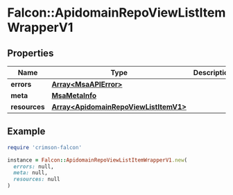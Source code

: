 # Falcon::ApidomainRepoViewListItemWrapperV1

## Properties

| Name | Type | Description | Notes |
| ---- | ---- | ----------- | ----- |
| **errors** | [**Array&lt;MsaAPIError&gt;**](MsaAPIError.md) |  |  |
| **meta** | [**MsaMetaInfo**](MsaMetaInfo.md) |  |  |
| **resources** | [**Array&lt;ApidomainRepoViewListItemV1&gt;**](ApidomainRepoViewListItemV1.md) |  |  |

## Example

```ruby
require 'crimson-falcon'

instance = Falcon::ApidomainRepoViewListItemWrapperV1.new(
  errors: null,
  meta: null,
  resources: null
)
```

